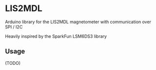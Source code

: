 # LIS2MDL
Arduino library for the LIS2MDL magnetometer with communication over SPI / I2C

Heavily inspired by the SparkFun LSM6DS3 library

## Usage
(TODO)